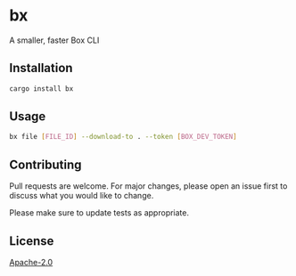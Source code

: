 # bx 

A smaller, faster Box CLI

## Installation

```bash
cargo install bx
```

## Usage

```bash
bx file [FILE_ID] --download-to . --token [BOX_DEV_TOKEN]
```

## Contributing

Pull requests are welcome. For major changes, please open an issue first to discuss what you would like to change.

Please make sure to update tests as appropriate.

## License

[Apache-2.0](https://www.apache.org/licenses/LICENSE-2.0.txt)